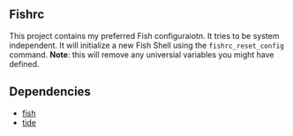 ## Fishrc
This project contains my preferred Fish configuraiotn. It tries to be system independent. It will initialize a new Fish Shell using the ``fishrc_reset_config`` command. **Note**: this will remove any universial variables you might have defined.

## Dependencies
* [fish](https://fishshell.com/)
* [tide](https://github.com/IlanCosman/tide)
